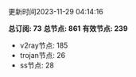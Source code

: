 更新时间2023-11-29 04:14:16

**总订阅: 73**
**总节点: 861**
**有效节点: 239**
- v2ray节点: 185
- trojan节点: 26
- ss节点: 28
